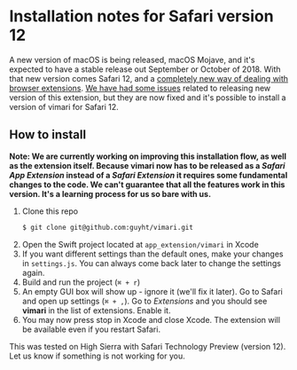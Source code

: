 # Installation notes for Safari version 12

A new version of macOS is being released, macOS Mojave, and it's expected to 
have a stable release out September or October of 2018. With that new version
comes Safari 12, and a [completely new way of dealing with browser 
extensions](https://developer.apple.com/documentation/safariservices/safari_app_extensions).
 [We have had some issues](./crowdfunding.md) related to releasing new version
of this extension, but they are now fixed and it's possible to install a version
of vimari for Safari 12.

## How to install
**Note: We are currently working on improving this installation flow, as well
as the extension itself. Because vimari now has to be released as a _Safari 
App Extension_ instead of a _Safari Extension_ it requires some fundamental
changes to the code. We can't guarantee that all the features work in 
this version. It's a learning process for us so bare with us.**

1. Clone this repo
    ```sh
    $ git clone git@github.com:guyht/vimari.git
    ```
2. Open the Swift project located at `app_extension/vimari` in Xcode
3. If you want different settings than the default ones, make your changes in
   `settings.js`. You can always come back later to change the settings again.
4. Build and run the project (`⌘ + r`)
5. An empty GUI box will show up - ignore it (we'll fix it later). Go to 
   Safari and open up settings (`⌘ + ,`). Go to _Extensions_ and you should 
   see **vimari** in the list of extensions. Enable it.
6. You may now press stop in Xcode and close Xcode. The extension will be 
   available even if you restart Safari.

This was tested on High Sierra with Safari Technology Preview (version 12). Let 
us know if something is not working for you.
